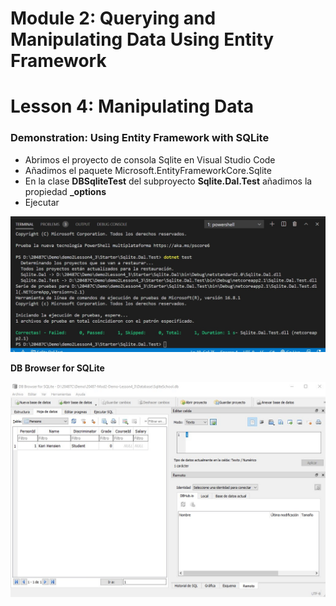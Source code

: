 # Module 2: Querying and Manipulating Data Using Entity Framework

# Lesson 4: Manipulating Data

### Demonstration: Using Entity Framework with SQLite

- Abrimos el proyecto de consola Sqlite en Visual Studio Code 
- Añadimos el paquete Microsoft.EntityFrameworkCore.Sqlite
- En la clase **DBSqliteTest** del subproyecto **Sqlite.Dal.Test** añadimos la propiedad **_options** 
- Ejecutar



![](./img/Captura1.jpg)

**DB Browser for SQLite**

![](./img/Captura2.jpg)